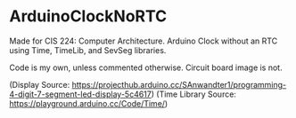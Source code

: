 # ArduinoClockNoRTC
Made for CIS 224: Computer Architecture.
Arduino Clock without an RTC using Time, TimeLib, and SevSeg libraries.

Code is my own, unless commented otherwise. Circuit board image is not.

(Display Source: https://projecthub.arduino.cc/SAnwandter1/programming-4-digit-7-segment-led-display-5c4617)
(Time Library Source: https://playground.arduino.cc/Code/Time/)
